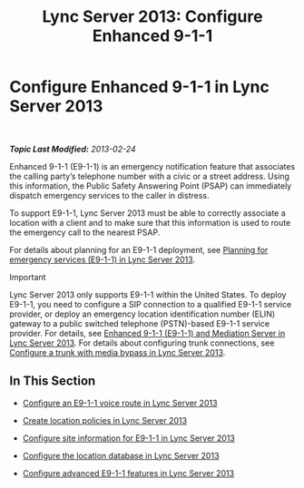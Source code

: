 ﻿---
title: 'Lync Server 2013: Configure Enhanced 9-1-1'
TOCTitle: Configure Enhanced 9-1-1
ms:assetid: 5967de00-c8b9-4923-86da-6ad3369a4cad
ms:mtpsurl: https://technet.microsoft.com/en-us/library/Gg398390(v=OCS.15)
ms:contentKeyID: 48184205
ms.date: 07/23/2014
mtps_version: v=OCS.15
---

<div data-xmlns="http://www.w3.org/1999/xhtml">

<div class="topic" data-xmlns="http://www.w3.org/1999/xhtml" data-msxsl="urn:schemas-microsoft-com:xslt" data-cs="http://msdn.microsoft.com/en-us/">

<div data-asp="http://msdn2.microsoft.com/asp">

# Configure Enhanced 9-1-1 in Lync Server 2013

</div>

<div id="mainSection">

<div id="mainBody">

<span> </span>

_**Topic Last Modified:** 2013-02-24_

Enhanced 9-1-1 (E9-1-1) is an emergency notification feature that associates the calling party’s telephone number with a civic or a street address. Using this information, the Public Safety Answering Point (PSAP) can immediately dispatch emergency services to the caller in distress.

To support E9-1-1, Lync Server 2013 must be able to correctly associate a location with a client and to make sure that this information is used to route the emergency call to the nearest PSAP.

For details about planning for an E9-1-1 deployment, see [Planning for emergency services (E9-1-1) in Lync Server 2013](lync-server-2013-planning-for-emergency-services-e9-1-1.md).

<div>


> [!IMPORTANT]  
> Lync Server 2013 only supports E9-1-1 within the United States. To deploy E9-1-1, you need to configure a SIP connection to a qualified E9-1-1 service provider, or deploy an emergency location identification number (ELIN) gateway to a public switched telephone (PSTN)-based E9-1-1 service provider. For details, see <A href="lync-server-2013-enhanced-9-1-1-e9-1-1-and-mediation-server.md">Enhanced 9-1-1 (E9-1-1) and Mediation Server in Lync Server 2013</A>. For details about configuring trunk connections, see <A href="lync-server-2013-configure-a-trunk-with-media-bypass.md">Configure a trunk with media bypass in Lync Server 2013</A>.



</div>

<div>

## In This Section

  - [Configure an E9-1-1 voice route in Lync Server 2013](lync-server-2013-configure-an-e9-1-1-voice-route.md)

  - [Create location policies in Lync Server 2013](lync-server-2013-create-location-policies.md)

  - [Configure site information for E9-1-1 in Lync Server 2013](lync-server-2013-configure-site-information-for-e9-1-1.md)

  - [Configure the location database in Lync Server 2013](lync-server-2013-configure-the-location-database.md)

  - [Configure advanced E9-1-1 features in Lync Server 2013](lync-server-2013-configure-advanced-e9-1-1-features.md)

</div>

</div>

<span> </span>

</div>

</div>

</div>

